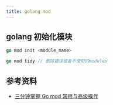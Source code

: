 ```yaml
---
title: golang mod
---
```


## golang 初始化模块

```go
go mod init <module_name>
```

```go
go mod tidy // 删除错误或者不使用的modules
```

## 参考资料

- [三分钟掌握 Go mod 常用与高级操作](https://www.cnblogs.com/huzhengyu/p/14582830.html)

